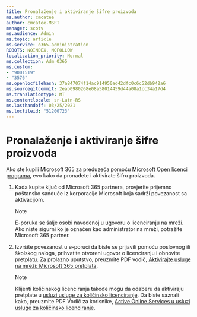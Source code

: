 ```yaml
---
title: Pronalaženje i aktiviranje šifre proizvoda
ms.author: cmcatee
author: cmcatee-MSFT
manager: scotv
ms.audience: Admin
ms.topic: article
ms.service: o365-administration
ROBOTS: NOINDEX, NOFOLLOW
localization_priority: Normal
ms.collection: Adm_O365
ms.custom:
- "9001519"
- "3576"
ms.openlocfilehash: 37a847074f14ac914950ad42dfc0c6c52db942a6
ms.sourcegitcommit: 2eab0980268e08a58014459d44a08a1cc34a17d4
ms.translationtype: MT
ms.contentlocale: sr-Latn-RS
ms.lasthandoff: 03/25/2021
ms.locfileid: "51200723"
---
```

# <a name="find-and-activate-my-product-key"></a>Pronalaženje i aktiviranje šifre proizvoda

Ako ste kupili Microsoft 365 za preduzeća pomoću [Microsoft Open licenci programa](https://go.microsoft.com/fwlink/p/?LinkID=613298), evo kako da pronađete i aktivirate šifru proizvoda.

1. Kada kupite ključ od Microsoft 365 partnera, provjerite prijemno poštansko sanduče iz korporacije Microsoft koja sadrži povezanost sa aktivacijom.

    > [!NOTE]
    > E-poruka se šalje osobi navedenoj u ugovoru o licenciranju na mreži. Ako niste sigurni ko je označen kao administrator na mreži, potražite Microsoft 365 partner.
1. Izvršite povezanost u e-poruci da biste se prijavili pomoću poslovnog ili školskog naloga, prihvatite otvoreni ugovor o licenciranju i obnovite pretplatu. Za prolazno uputstvo, preuzmite PDF vodič, [Aktivirajte usluge na mreži: Microsoft 365 pretplata](https://go.microsoft.com/fwlink/p/?LinkId=618100).

    > [!NOTE]
    > Klijenti količinskog licenciranja takođe mogu da odaberu da aktiviraju pretplate u [usluzi usluge za količinsko licenciranje](https://go.microsoft.com/fwlink/p/?LinkID=282016). Da biste saznali kako, preuzmite PDF Vodič za korisnike, [Active Online Services u usluzi usluge za količinsko licenciranje](https://go.microsoft.com/fwlink/p/?LinkId=618096).